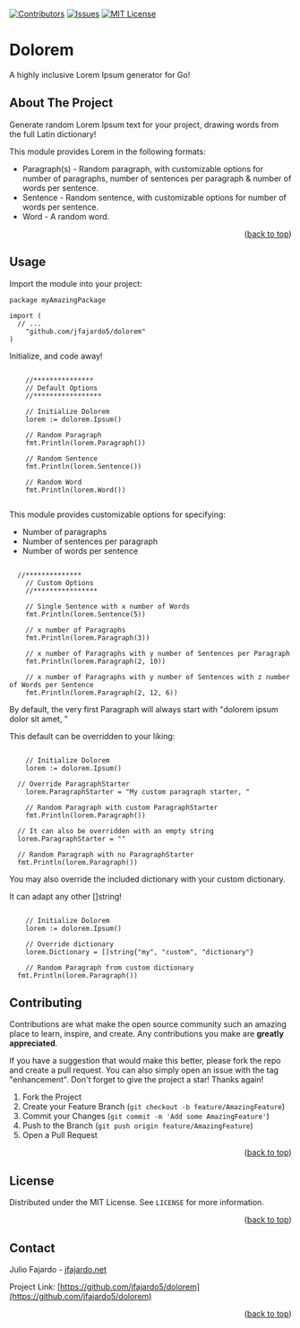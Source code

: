 <a name="readme-top"></a>

[![Contributors][contributors-shield]][contributors-url]
[![Issues][issues-shield]][issues-url]
[![MIT License][license-shield]][license-url]

<div align="left">

<h1>Dolorem</h1>
  <p>
    A highly inclusive Lorem Ipsum generator for Go!
    <br />
  </p>
</div>

<!-- ABOUT THE PROJECT -->
## About The Project

Generate random Lorem Ipsum text for your project, drawing words from the full Latin dictionary!

This module provides Lorem in the following formats:

  * Paragraph(s) - Random paragraph, with customizable options for number of paragraphs, number of sentences per paragraph & number of words per sentence.
  * Sentence - Random sentence, with customizable options for number of words per sentence.
  * Word - A random word.

<p align="right">(<a href="#readme-top">back to top</a>)</p>

<!-- USAGE -->
## Usage

Import the module into your project:

~~~
package myAmazingPackage

import (
  // ...
	"github.com/jfajardo5/dolorem"
)
~~~

Initialize, and code away!

~~~

	//***************
	// Default Options
	//*****************

	// Initialize Dolorem
	lorem := dolorem.Ipsum()

	// Random Paragraph
	fmt.Println(lorem.Paragraph())

	// Random Sentence
	fmt.Println(lorem.Sentence())

	// Random Word
	fmt.Println(lorem.Word())
	
~~~

This module provides customizable options for specifying:

  * Number of paragraphs
  * Number of sentences per paragraph
  * Number of words per sentence

~~~

  //**************
	// Custom Options
	//****************

	// Single Sentence with x number of Words
	fmt.Println(lorem.Sentence(5))

	// x number of Paragraphs
	fmt.Println(lorem.Paragraph(3))

	// x number of Paragraphs with y number of Sentences per Paragraph
	fmt.Println(lorem.Paragraph(2, 10))

	// x number of Paragraphs with y number of Sentences with z number of Words per Sentence
	fmt.Println(lorem.Paragraph(2, 12, 6))

~~~

By default, the very first Paragraph will always start with "dolorem ipsum dolor sit amet, "

This default can be overridden to your liking:

~~~

	// Initialize Dolorem
	lorem := dolorem.Ipsum()

  // Override ParagraphStarter
	lorem.ParagraphStarter = "My custom paragraph starter, "

	// Random Paragraph with custom ParagraphStarter
	fmt.Println(lorem.Paragraph())

  // It can also be overridden with an empty string
  lorem.ParagraphStarter = ""
  
  // Random Paragraph with no ParagraphStarter
  fmt.Println(lorem.Paragraph())

~~~

You may also override the included dictionary with your custom dictionary.

It can adapt any other []string!

~~~

	// Initialize Dolorem
	lorem := dolorem.Ipsum()

	// Override dictionary
	lorem.Dictionary = []string{"my", "custom", "dictionary"}

	// Random Paragraph from custom dictionary
  fmt.Println(lorem.Paragraph())

~~~



<!-- CONTRIBUTING -->
## Contributing

Contributions are what make the open source community such an amazing place to learn, inspire, and create. Any contributions you make are **greatly appreciated**.

If you have a suggestion that would make this better, please fork the repo and create a pull request. You can also simply open an issue with the tag "enhancement".
Don't forget to give the project a star! Thanks again!

1. Fork the Project
2. Create your Feature Branch (`git checkout -b feature/AmazingFeature`)
3. Commit your Changes (`git commit -m 'Add some AmazingFeature'`)
4. Push to the Branch (`git push origin feature/AmazingFeature`)
5. Open a Pull Request

<p align="right">(<a href="#readme-top">back to top</a>)</p>



<!-- LICENSE -->
## License

Distributed under the MIT License. See `LICENSE` for more information.

<p align="right">(<a href="#readme-top">back to top</a>)</p>



<!-- CONTACT -->
## Contact

Julio Fajardo - [jfajardo.net](https://jfajardo.net)

Project Link: [https://github.com/jfajardo5/dolorem](https://github.com/jfajardo5/dolorem)

<p align="right">(<a href="#readme-top">back to top</a>)</p>




<!-- MARKDOWN LINKS & IMAGES -->
<!-- https://www.markdownguide.org/basic-syntax/#reference-style-links -->
[contributors-shield]: https://img.shields.io/github/contributors/jfajardo5/dolorem.svg?style=for-the-badge
[contributors-url]: https://github.com/jfajardo5/dolorem/graphs/contributors
[issues-shield]: https://img.shields.io/github/issues/jfajardo5/dolorem.svg?style=for-the-badge
[issues-url]: https://github.com/jfajardo5/dolorem/issues
[license-shield]: https://img.shields.io/github/license/jfajardo5/dolorem.svg?style=for-the-badge
[license-url]: https://github.com/jfajardo5/dolorem/blob/main/LICENSE
